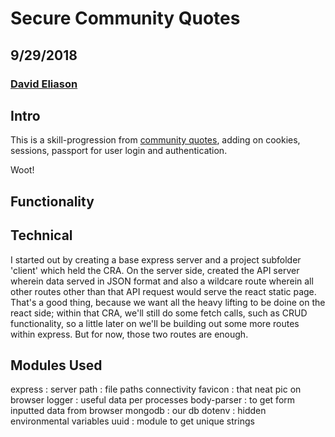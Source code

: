 # Secure Community Quotes
## 9/29/2018
### [David Eliason](http://www.davethemaker.com)

## Intro

This is a skill-progression from [community quotes](https://github.com/davideliason/community_quotes), adding on cookies, sessions, passport for user login and authentication.

Woot!

## Functionality

## Technical
I started out by creating a base express server and a project subfolder 'client' which held the CRA. On the server side, created the API server wherein data served in JSON format and also a wildcare route wherein all other routes other than that API request would serve the react static page. That's a good thing, because we want all the heavy lifting to be doine on the react side; within that CRA, we'll still do some fetch calls, such as CRUD functionality, so a little later on we'll be building out some more routes within express. But for now, those two routes are enough.


## Modules Used
express   : server
path : file paths connectivity
favicon : that neat pic on browser
logger : useful data per processes
body-parser : to get form inputted data from browser
mongodb : our db
dotenv : hidden environmental variables
uuid : module to get unique strings

